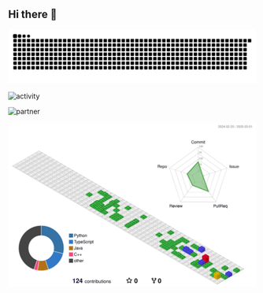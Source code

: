 ## Hi there 👋

<img src="https://raw.githubusercontent.com/liukaiming-alipay/liukaiming-alipay/output/github-contribution-grid-snake.svg" />

![activity](https://osgraph.com/png/graphs/developer-activity/github/liukaiming-alipay?user-limit=10)

![partner](https://osgraph.com/png/graphs/os-partner/github/liukaiming-alipay?user-limit=10)

![Personal 3D Metrics](https://raw.githubusercontent.com/liukaiming-alipay/liukaiming-alipay/outputs/profile-gitblock.svg)
